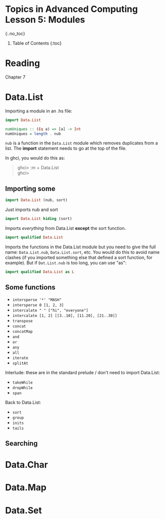 # Topics in Advanced Computing Lesson 5: Modules
{:.no_toc}

1. Table of Contents
{:toc}

# Reading

Chapter 7

# Data.List

Importing a module in an .hs file:

```haskell
import Data.List

numUniques :: (Eq a) => [a] -> Int
numUniques = length . nub
```

`nub` is a function in the `Data.List` module which removes duplicates from a list. The **import** statement needs to go at the top of the file.

In ghci, you would do this as:

> ghci> :m + Data.List  
> ghci> 

## Importing some

```haskell
import Data.List (nub, sort)
```

Just imports nub and sort

```haskell
import Data.List hiding (sort)
```

Imports *everything* from Data.List **except** the sort function.

```haskell
import qualified Data.List
```

Imports the functions in the Data.List module but you need to give the full name: `Data.List.nub`, `Data.List.sort`, etc. You would do this to avoid name clashes (if you imported something else that defined a sort function, for example). But if `Dat.List.nub` is too long, you can use "as":

```haskell
import qualified Data.List as L
```

## Some functions

* `intersperse '*' "MASH"`
* `intersperse 0 [1, 2, 3]`
* `intercalate " " ["hi", "everyone"]`
* `intercalate [1, 2] [[3..10], [11.20], [21..30]]`
* `transpose`
* `concat`
* `concatMap`
* `and`
* `or`
* `any`
* `all`
* `iterate`
* `splitAt`

Interlude: these are in the standard prelude / don't need to import Data.List:

* `takeWhile`
* `dropWhile`
* `span`


Back to Data.List:

* `sort`
* `group`
* `inits`
* `tails`

## Searching



# Data.Char

# Data.Map

# Data.Set